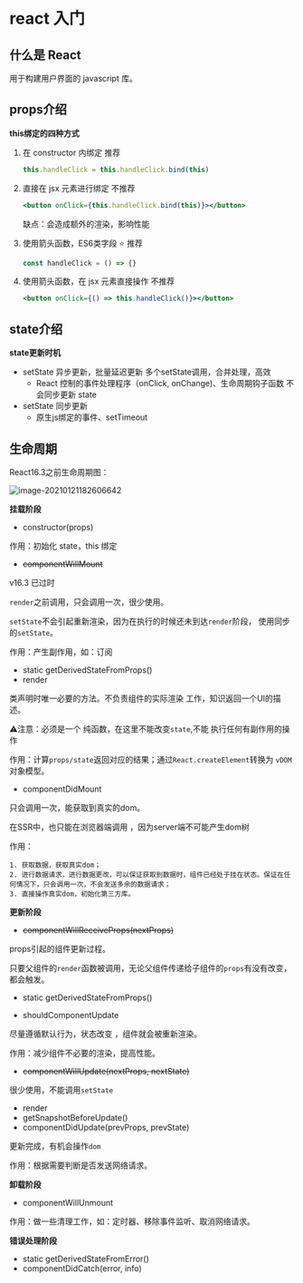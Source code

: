 #  react 入门

## 什么是 React

用于构建用户界面的 javascript 库。

## props介绍

**this绑定的四种方式**

1. 在 constructor 内绑定  推荐

   ```jsx
   this.handleClick = this.handleClick.bind(this)
   ```

2. 直接在 jsx 元素进行绑定  不推荐

   ```jsx
   <button onClick={this.handleClick.bind(this)}></button>
   ```

   缺点：会造成额外的渲染，影响性能

3. 使用箭头函数，ES6类字段  :star: 推荐 

   ```jsx
   const handleClick = () => {}
   ```

4. 使用箭头函数，在 jsx 元素直接操作  不推荐

   ```jsx
   <button onClick={() => this.handleClick()}></button>
   ```

## state介绍

**state更新时机**

- setState 异步更新，批量延迟更新 多个setState调用，合并处理，高效
  - React 控制的事件处理程序（onClick, onChange)、生命周期钩子函数 不会同步更新 state
- setState 同步更新
  - 原生js绑定的事件、setTimeout

## 生命周期

[React v16.3及以后生命周期图]: https://projects.wojtekmaj.pl/react-lifecycle-methods-diagram/

React16.3之前生命周期图：

![image-20210121182606642](/Users/lishasha/Documents/gitspace/blogs/articles/react/images//image-20210121182606642.png)

**挂载阶段**

- constructor(props)

作用：初始化 state，this 绑定

- ~~componentWillMount~~

v16.3 已过时

`render`之前调用，只会调用一次，很少使用。

`setState`不会引起重新渲染，因为在执行的时候还未到达`render`阶段， 使用同步的`setState`。

作用：产生副作用，如：订阅

- static getDerivedStateFromProps()
- render

类声明时唯一必要的方法。不负责组件的实际渲染 工作，知识返回一个UI的描述。

⚠️注意：必须是一个 纯函数，在这里不能改变`state`,不能 执行任何有副作用的操作

作用：计算`props/state`返回对应的结果；通过`React.createElement`转换为 `vDOM`对象模型。

- componentDidMount

只会调用一次，能获取到真实的dom。

在SSR中，也只能在浏览器端调用 ，因为server端不可能产生dom树

作用：

	1. 获取数据，获取真实dom；
 	2. 进行数据请求，进行数据更改，可以保证获取到数据时，组件已经处于挂在状态。保证在任何情况下，只会调用一次，不会发送多余的数据请求；
 	3. 直接操作真实dom，初始化第三方库。

**更新阶段**

- ~~componentWillReceiveProps(nextProps)~~

props引起的组件更新过程。

只要父组件的`render`函数被调用，无论父组件传递给子组件的`props`有没有改变，都会触发。 

- static getDerivedStateFromProps()

- shouldComponentUpdate

尽量遵循默认行为，状态改变 ，组件就会被重新渲染。

作用：减少组件不必要的渲染，提高性能。

- ~~componentWillUpdate(nextProps, nextState)~~

很少使用，不能调用`setState`

- render
- getSnapshotBeforeUpdate()
- componentDidUpdate(prevProps, prevState)

更新完成，有机会操作`dom`

作用：根据需要判断是否发送网络请求。

**卸载阶段**

- componentWillUnmount

作用：做一些清理工作，如：定时器、移除事件监听、取消网络请求。

**错误处理阶段**

- static getDerivedStateFromError()
- componentDidCatch(error, info)